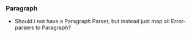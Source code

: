 ### Paragraph
- Should i not have a Paragraph Parser, but instead just map all Error-parsers to Paragraph?